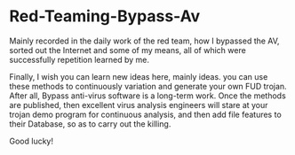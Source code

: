 # Red-Teaming-Bypass-Av
Mainly recorded in the daily work of the red team, how I bypassed the AV, sorted out the Internet and some of my means,  all of which were successfully repetition learned by me.

Finally, I wish you can learn new ideas here, mainly ideas. you can use these methods to continuously variation and generate your own FUD trojan. After all, Bypass anti-virus software is a long-term work. Once the methods are published, then excellent virus analysis engineers will stare at your trojan demo program for continuous analysis, and then add file features to their Database, so as to carry out the killing.

Good lucky!
